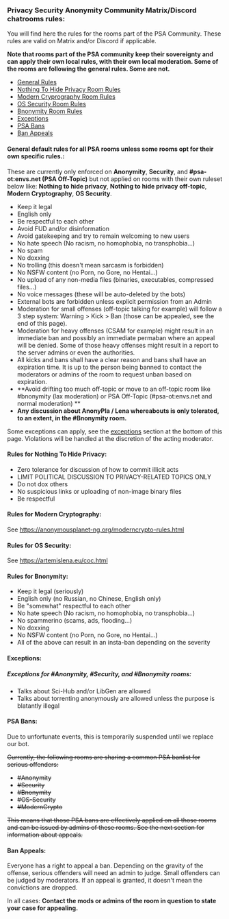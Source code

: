 ### Privacy Security Anonymity Community Matrix/Discord chatrooms rules:

You will find here the rules for the rooms part of the PSA Community. These rules are valid on Matrix and/or Discord if applicable.

**Note that rooms part of the PSA community keep their sovereignty and can apply their own local rules, with their own local moderation. Some of the rooms are following the general rules. Some are not.**

- [General Rules](#general)
- [Nothing To Hide Privacy Room Rules](#nth)
- [Modern Cryprography Room Rules](#moderncrypto)
- [OS Security Room Rules](#ossecurity)
- [Bnonymity Room Rules](#bnonymity)
- [Exceptions](#exceptions)
- [PSA Bans](#psabans)
- [Ban Appeals](#appeals)

#### General default rules for all PSA rooms **unless some rooms opt for their own specific rules.**:<a name="general"></a>
These are currently only enforced on **Anonymity**, **Security**, and **#psa-ot:envs.net (PSA Off-Topic)** but not applied on rooms with their own ruleset below like: **Nothing to hide privacy**, **Nothing to hide privacy off-topic**, **Modern Cryptography**, **OS Security**.

- Keep it legal
- English only
- Be respectful to each other
- Avoid FUD and/or disinformation
- Avoid gatekeeping and try to remain welcoming to new users
- No hate speech (No racism, no homophobia, no transphobia...)
- No spam
- No doxxing
- No trolling (this doesn't mean sarcasm is forbidden)
- No NSFW content (no Porn, no Gore, no Hentai...)
- No upload of any non-media files (binaries, executables, compressed files...)
- No voice messages (these will be auto-deleted by the bots)
- External bots are forbidden unless explicit permission from an Admin
- Moderation for small offenses (off-topic talking for example) will follow a 3 step system: Warning > Kick > Ban (those can be appealed, see the end of this page).
- Moderation for heavy offenses (CSAM for example) might result in an immediate ban and possibly an immediate permaban where an appeal will be denied. Some of those heavy offenses might result in a report to the server admins or even the authorities.
- All kicks and bans shall have a clear reason and bans shall have an expiration time. It is up to the person being banned to contact the moderators or admins of the room to request unban based on expiration.
- **Avoid drifting too much off-topic or move to an off-topic room like #bnonymity (lax moderation) or PSA Off-Topic (#psa-ot:envs.net and normal moderation) **
- **Any discussion about AnonyPla / Lena whereabouts is only tolerated, to an extent, in the #Bnonymity room.**

Some exceptions can apply, see the [exceptions](#exceptions) section at the bottom of this page. Violations will be handled at the discretion of the acting moderator.

#### Rules for Nothing To Hide Privacy:<a name="nth"></a>
- Zero tolerance for discussion of how to commit illicit acts
- LIMIT POLITICAL DISCUSSION TO PRIVACY-RELATED TOPICS ONLY
- Do not dox others
- No suspicious links or uploading of non-image binary files
- Be respectful

#### Rules for Modern Cryptography:<a name="moderncrypto"></a>
See <https://anonymousplanet-ng.org/moderncrypto-rules.html>

#### Rules for OS Security:<a name="ossecurity"></a>
See <https://artemislena.eu/coc.html>

#### Rules for Bnonymity:<a name="bnonymity"></a>
- Keep it legal (seriously)
- English only (no Russian, no Chinese, English only)
- Be "somewhat" respectful to each other
- No hate speech (No racism, no homophobia, no transphobia...)
- No spammerino (scams, ads, flooding...)
- No doxxing
- No NSFW content (no Porn, no Gore, no Hentai...)
- All of the above can result in an insta-ban depending on the severity

#### Exceptions:<a name="exceptions"></a>

##### Exceptions for #Anonymity, #Security, and #Bnonymity rooms:
- Talks about Sci-Hub and/or LibGen are allowed
- Talks about torrenting anonymously are allowed unless the purpose is blatantly illegal

#### PSA Bans:<a name="psabans"></a>

Due to unfortunate events, this is temporarily suspended until we replace our bot.

<del>Currently, the following rooms are sharing a common PSA banlist for serious offenders:</del>
- <del>#Anonymity</del>
- <del>#Security</del>
- <del>#Bnonymity</del>
- <del>#OS-Security</del>
- <del>#ModernCrypto</del>

<del>This means that those PSA bans are effectively applied on all those rooms and can be issued by admins of these rooms. See the next section for information about appeals.</del>

#### Ban Appeals:<a name="appeals"></a>

Everyone has a right to appeal a ban. Depending on the gravity of the offense, serious offenders will need an admin to judge. Small offenders can be judged by moderators. If an appeal is granted, it doesn't mean the convictions are dropped.

In all cases: **Contact the mods or admins of the room in question to state your case for appealing.**
